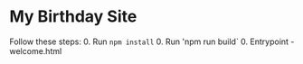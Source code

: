 # My Birthday Site

Follow these steps:
0. Run `npm install`
0. Run 'npm run build`
0. Entrypoint - welcome.html